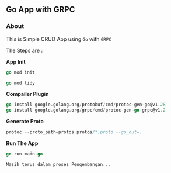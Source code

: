 ## Go App with GRPC

### About

This is Simple CRUD App using `Go` with `GRPC`

The Steps are :

**App Init**

```go
go mod init
```

```go
go mod tidy
```

**Compailer Plugin**

```go
go install google.golang.org/protobuf/cmd/protoc-gen-go@v1.28
go install google.golang.org/grpc/cmd/protoc-gen-go-grpc@v1.2
```

**Generate Proto**

```go
protoc --proto_path=protos protos/*.proto --go_out=.
```

**Run The App**

```go
go run main.go
```

```go
Masih terus dalam proses Pengembangan...
```
